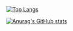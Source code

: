 [![Top Langs](https://github-readme-stats.vercel.app/api/top-langs/?username=2-chanhee&exclude_repo=2-chanhee/algorithm,2-chanhee/language-framework)](https://github.com/anuraghazra/github-readme-stats)

[![Anurag's GitHub stats](https://github-readme-stats.vercel.app/api?username=2-chanhee&e)](https://github.com/anuraghazra/github-readme-stats)

